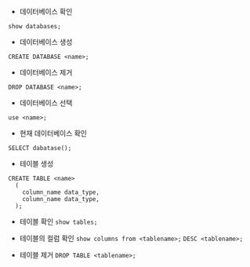 - 데이터베이스 확인

`show databases;`

- 데이터베이스 생성

`CREATE DATABASE <name>;`

- 데이터베이스 제거

`DROP DATABASE <name>;`

- 데이터베이스 선택

`use <name>;`

- 현재 데이터베이스 확인

`SELECT dabatase();`

- 테이블 생성
```
CREATE TABLE <name>
  (
    column_name data_type,
    column_name data_type,
  );
```

- 테이블 확인
`show tables;`

- 테이블의 컬럼 확인
`show columns from <tablename>;`
`DESC <tablename>;`

- 테이블 제거
`DROP TABLE <tablename>;`